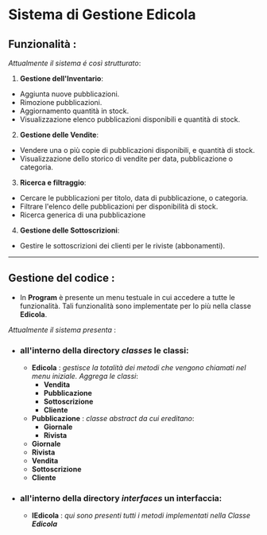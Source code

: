 # Sistema di Gestione Edicola

## Funzionalità : 
_Attualmente il sistema é così strutturato_:
1.  **Gestione dell'Inventario**:
-   Aggiunta nuove pubblicazioni. 
-   Rimozione pubblicazioni.
-   Aggiornamento quantità in stock.
-   Visualizzazione elenco pubblicazioni disponibili e quantità di stock.

2. **Gestione delle Vendite**:
-   Vendere una o più copie di pubblicazioni disponibili, e quantità di stock.
-   Visualizzazione dello storico di vendite per data, pubblicazione o categoria.

3. **Ricerca e filtraggio**:
-   Cercare le pubblicazioni per titolo, data di
pubblicazione, o categoria.
-   Filtrare l'elenco delle pubblicazioni per disponibilità
di stock.
-   Ricerca generica di una pubblicazione

4. **Gestione delle Sottoscrizioni**:
-   Gestire le sottoscrizioni dei clienti per le riviste (abbonamenti).

***
## Gestione del codice :
-   In __Program__ è presente un menu testuale in cui accedere a tutte le funzionalità.
Tali funzionalità sono implementate per lo più nella classe __Edicola__.  

_Attualmente il sistema presenta_ :
-   ### all'interno della directory _classes_ le classi: ### 
    -   __Edicola__ : _gestisce la totalità dei metodi che vengono chiamati nel menu iniziale. Aggrega le classi_:
        -    __Vendita__   
        -  __Pubblicazione__
        - __Sottoscrizione__
        -   __Cliente__
    -   __Pubblicazione__ : _classe abstract da cui ereditano_:
        -   __Giornale__  
        -   __Rivista__
    -   __Giornale__
    -   __Rivista__
    -   __Vendita__
    -   __Sottoscrizione__ 
    -   __Cliente__
-   ### all'interno della directory _interfaces_ un interfaccia: ###
    -   __IEdicola__ : _qui sono presenti tutti i metodi implementati nella Classe __Edicola___

 

